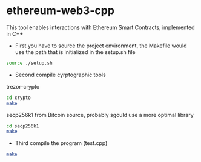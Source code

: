 # ethereum-web3-cpp
This tool enables interactions with Ethereum Smart Contracts, implemented in C++

- First you have to source the project environment, the Makefile would use the path that is initialized in the setup.sh file

```bash 
source ./setup.sh
``` 

- Second compile cyrptographic tools

trezor-crypto
```bash 
cd crypto
make
``` 

secp256k1 from Bitcoin source, probably sgould use a more optimal library
```bash 
cd secp256k1
make
``` 

- Third compile the program (test.cpp)

```bash 
make
```